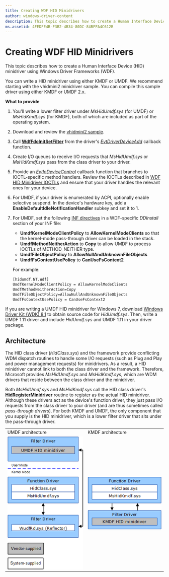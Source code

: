 ```yaml
---
title: Creating WDF HID Minidrivers
author: windows-driver-content
description: This topic describes how to create a Human Interface Device (HID) minidriver using Windows Driver Frameworks (WDF).
ms.assetid: 4FEDFE4B-F3B2-4B34-80DC-84BFFA4C612B
---
```


# Creating WDF HID Minidrivers


This topic describes how to create a Human Interface Device (HID) minidriver using Windows Driver Frameworks (WDF).

You can write a HID minidriver using either KMDF or UMDF. We recommend starting with the vhidmini2 minidriver sample. You can compile this sample driver using either KMDF or UMDF 2.x.

**What to provide**

1.  You'll write a lower filter driver under *MsHidUmdf.sys* (for UMDF) or *MsHidKmdf.sys* (for KMDF), both of which are included as part of the operating system.
2.  Download and review the [vhidmini2 sample](https://github.com/Microsoft/Windows-driver-samples/tree/master/hid/vhidmini2).

3.  Call [**WdfFdoInitSetFilter**](https://msdn.microsoft.com/library/windows/hardware/ff547273) from the driver's [*EvtDriverDeviceAdd*](https://msdn.microsoft.com/library/windows/hardware/ff541693) callback function.

4.  Create I/O queues to receive I/O requests that *MsHidUmdf.sys* or *MsHidKmdf.sys* pass from the class driver to your driver.

5.  Provide an [*EvtIoDeviceControl*](https://msdn.microsoft.com/library/windows/hardware/ff541758) callback function that branches to IOCTL-specific method handlers. Review the IOCTLs described in [WDF HID Minidriver IOCTLs](https://msdn.microsoft.com/library/windows/hardware/hh463977) and ensure that your driver handles the relevant ones for your device.
6.  For UMDF, if your driver is enumerated by ACPI, optionally enable selective suspend. In the device's hardware key, add a **EnableDefaultIdleNotificationHandler** subkey and set it to 1.
7.  For UMDF, set the following [INF directives](specifying-wdf-directives-in-inf-files.md) in a WDF-specific *DDInstall* section of your INF file:

    -   **UmdfKernelModeClientPolicy** to **AllowKernelModeClients** so that the kernel-mode pass-through driver can be loaded in the stack.
    -   **UmdfMethodNeitherAction** to **Copy** to allow UMDF to process IOCTLs of METHOD\_NEITHER type.
    -   **UmdfFileObjectPolicy** to **AllowNullAndUnknownFileObjects**
    -   **UmdfFsContextUsePolicy** to **CanUseFsContext2**

    For example:

    ```
    [hidumdf.NT.Wdf]
    UmdfKernelModeClientPolicy = AllowKernelModeClients
    UmdfMethodNeitherAction=Copy
    UmdfFileObjectPolicy=AllowNullAndUnknownFileObjects
    UmdfFsContextUsePolicy = CanUseFsContext2
    ```

If you are writing a UMDF HID minidriver for Windows 7, download [Windows Driver Kit (WDK) 8.1](https://go.microsoft.com/fwlink/p/?LinkId=733614) to obtain source code for *HidUmdf.sys*. Then, write a UMDF 1.11 driver and include *HidUmdf.sys* and UMDF 1.11 in your driver package.

## Architecture


The HID class driver (*HidClass.sys*) and the framework provide conflicting WDM dispatch routines to handle some I/O requests (such as Plug and Play and power management requests) for minidrivers. As a result, a HID minidriver cannot link to both the class driver and the framework. Therefore, Microsoft provides *MsHidUmdf.sys* and *MsHidKmdf.sys*, which are WDM drivers that reside between the class driver and the minidriver.

Both *MsHidUmdf.sys* and *MsHidKmdf.sys* call the HID class driver's [**HidRegisterMinidriver**](https://msdn.microsoft.com/library/windows/hardware/ff539835) routine to register as the actual HID minidriver. Although these drivers act as the device's function driver, they just pass I/O requests from the class driver to your driver (and are thus sometimes called *pass-through drivers*). For both KMDF and UMDF, the only component that you supply is the HID minidriver, which is a lower filter driver that sits under the pass-through driver.

|                                                                                     |                                                                                        |
|-------------------------------------------------------------------------------------|----------------------------------------------------------------------------------------|
| UMDF architecture                                                                   | KMDF architecture                                                                      |
| ![location of hidumdf.sys in the driver stack](images/UMDF-basedHIDMinidrivers.png) | ![location of mshidkmdf.sys in driver stack](images/Framework-basedHIDMinidrivers.png) |

 

 

 





